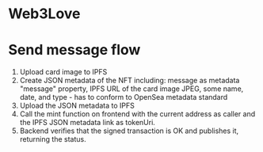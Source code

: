 # Web3Love

# Send message flow

1. Upload card image to IPFS
2. Create JSON metadata of the NFT including: message as metadata "message" property, IPFS URL of the card image JPEG, some name, date, and type - has to conform to OpenSea metadata standard
3. Upload the JSON metadata to IPFS
4. Call the mint function on frontend with the current address as caller and the IPFS JSON metadata link as tokenUri.
5. Backend verifies that the signed transaction is OK and publishes it, returning the status.
